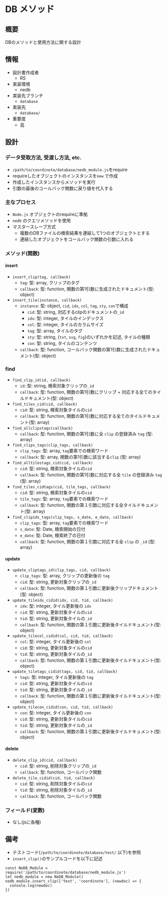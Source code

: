 # DB メソッド

## 概要
DBのメソッドと使用方法に関する設計

## 情報
  * 設計書作成者
    - RS
  * 実装環境
    - nedb
  * 実装先ブランチ
    - `database`
  * 実装先
    - `database/`
  * 重要度
    - 高

## 設計

### データ受取方法, 受渡し方法, etc.
* `/path/to/coordinote/database/nedb_module.js`をrequire
* requireしたオブジェクトのインスタンスを`new` で作成
* 作成したインスタンスからメソッドを実行
* 引数の最後のコールバック関数に戻り値を代入する

### 主なプロセス
* `Node.js` オブジェクトのrequireに準拠
* `nedb` のクエリメソッドを使用
* マスタースレーブ方式
  - 複数のDBファイルの検索結果を連結して1つのオブジェクトとする
  - 連結したオブジェクトをコールバック関数の引数に入れる

### メソッド(関数)

#### insert
* `insert_clip(tag, callback)`
  - `tag`: 型: array, クリップのタグ
  - `callback`: 型: function, 関数の第1引数に生成されたドキュメント(型: object)
* `insert_tile(instance, callback)`
  - `instance`: 型: object, `cid`, `idx`, `col`, `tag`, `sty`, `con`で構成
    - `cid`: 型: string, 対応するclipのドキュメントの`_id`
    - `idx`: 型: integer, タイルのインデックス
    - `col`: 型: integer, タイルのカラムサイズ
    - `tag`: 型: array, タイルのタグ
    - `sty`: 型: string, {`txt`, `svg`, `fig`}のいずれかを記述, タイルの種類
    - `con`: 型: string, タイルのコンテンツ
  - `callback`: 型: function, コールバック関数の第1引数に生成されたドキュメント(型: object)

### find
* `find_clip_id(id, callback)`
  - `id`: 型: string, 検索対象クリップの`_id`
  - `callback`: 型: function, 関数の第1引数にクリップ + 対応する全てのタイルドキュメント(型: object)
* `find_tiles_cid(cid, callback)`
  - `cid`: 型: string, 検索対象タイルの`cid`
  - `callback`: 型: function, 関数の第1引数に対応する全てのタイルドキュメント(型: array)
* `find_allclipstags(callback)`
  - `callback`: 型: function, 関数の第1引数に全 `clip` の登録済み `tag` (型: array)
* `find_clips_tags(clip_tags, callback)`
  - `clip_tags`: 型: array, `tag`要素での検索ワード
  - `callback`: 型: array, 関数の第1引数に該当する`clip` (型: array)
* `find_alltilestags_cid(cid, callback)`
  - `cid`: 型: string, 検索対象タイルの`cid`
  - `callback`: 型: function, 関数の第1引数に対応する全 `tile` の登録済み `tag` (型: array)
* `find_tiles_cidtags(cid, tile_tags, callback)`
  - `cid`: 型: string, 検索対象タイルの`cid`
  - `tile_tags`: 型: array, `tag`要素での検索ワード
  - `callback`: 型: function, 関数の第１引数に対応する全タイルドキュメント(型: array)
* `find_clipids_tags(clip_tags, s_date, e_date, callback)`
  - `clip_tags`: 型: array, `tag`要素での検索ワード
  - `s_date`: 型: Date, 検索開始の日付
  - `e_date`: 型: Date, 検索終了の日付
  - `callback`: 型: function, 関数の第１引数に対応する全 `clip` の `_id` (型: array)

#### update
* `update_cliptags_id(clip_tags, cid, callback)`
  - `clip_tags`: 型: array, クリップの更新後の `tag`
  - `cid`: 型: string, 更新対象クリップの`_id`
  - `callback`: 型: function, 関数の第１引数に更新後クリップドキュメント(型: object)
* `update_tileidx_cidid(idx, cid, tid, callback)`
  - `idx`: 型: integer, タイル更新後の `idx`
  - `cid`: 型: string, 更新対象タイルの`cid`
  - `tid`: 型: string, 更新対象タイルの`_id`
  - `callback`: 型: function, 関数の第１引数に更新後タイルドキュメント(型: object)
* `update_tilecol_cidid(col, cid, tid, callback)`
  - `col`: 型: integer, タイル更新後の `col`
  - `cid`: 型: string, 更新対象タイルの`cid`
  - `tid`: 型: string, 更新対象タイルの`_id`
  - `callback`: 型: function, 関数の第１引数に更新後タイルドキュメント(型: object)
* `update_tiletags_cidid(tags, cid, tid, callback)`
  - `tags`: 型: integer, タイル更新後の `tag`
  - `cid`: 型: string, 更新対象タイルの`cid`
  - `tid`: 型: string, 更新対象タイルの`_id`
  - `callback`: 型: function, 関数の第１引数に更新後タイルドキュメント(型: object)
* `update_tilecon_cidid(con, cid, tid, callback)`
  - `con`: 型: integer, タイル更新後の `con`
  - `cid`: 型: string, 更新対象タイルの`cid`
  - `tid`: 型: string, 更新対象タイルの`_id`
  - `callback`: 型: function, 関数の第１引数に更新後タイルドキュメント(型: object)

#### delete
* `delete_clip_id(cid, callback)`
  - `cid`: 型: string, 削除対象クリップの`_id`
  - `callback`: 型: function, コールバック関数
* `delete_tile_cidid(cid, tid, callback)`
  - `cid`: 型: string, 削除対象タイルの`cid`
  - `tid`: 型: string, 削除対象タイルの`_id`
  - `callback`: 型: function, コールバック関数

### フィールド(変数)
* なし(jsに各種)

## 備考
* テストコード(`/path/to/coordinote/database/test/` 以下)を参照
* `insert_clip()`のサンプルコードを以下に記述

```
const NeDB_Module = require('/path/to/coordinote/database/nedb_module.js')  
let nedb_module = new NeDB_Module()  
nedb_module.insert_clip(['test', 'coordinote'], (newdoc) => {  
  console.log(newdoc)  
})  
```

